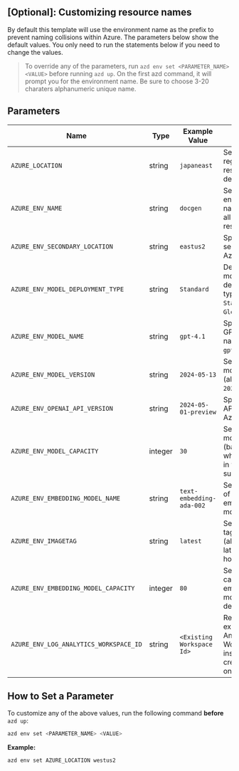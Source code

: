 ## [Optional]: Customizing resource names 

By default this template will use the environment name as the prefix to prevent naming collisions within Azure. The parameters below show the default values. You only need to run the statements below if you need to change the values. 


> To override any of the parameters, run `azd env set <PARAMETER_NAME> <VALUE>` before running `azd up`. On the first azd command, it will prompt you for the environment name. Be sure to choose 3-20 charaters alphanumeric unique name. 

## Parameters

| Name                                   | Type    | Example Value                | Purpose                                                                       |
| -------------------------------------- | ------- | ---------------------------- | ----------------------------------------------------------------------------- |
| `AZURE_LOCATION`                       | string  | `japaneast` | Sets the Azure region for resource deployment.                                |
| `AZURE_ENV_NAME`                       | string  | `docgen`                   | Sets the environment name prefix for all Azure resources.                     |
| `AZURE_ENV_SECONDARY_LOCATION`         | string  | `eastus2`                  | Specifies a secondary Azure region.                                           |
| `AZURE_ENV_MODEL_DEPLOYMENT_TYPE`      | string  | `Standard`                 | Defines the model deployment type (allowed: `Standard`, `GlobalStandard`).    |
| `AZURE_ENV_MODEL_NAME`                 | string  | `gpt-4.1`                   | Specifies the GPT model name (allowed: `gpt-4.1`).                    |
| `AZURE_ENV_MODEL_VERSION`                 | string  | `2024-05-13`                   | Set the Azure model version (allowed values: `2024-08-06`).                    |
| `AZURE_ENV_OPENAI_API_VERSION`                 | string  | `2024-05-01-preview`                   | Specifies the API version for Azure OpenAI.                    |
| `AZURE_ENV_MODEL_CAPACITY`             | integer | `30`                         | Sets the GPT model capacity (based on what's available in your subscription). |
| `AZURE_ENV_EMBEDDING_MODEL_NAME`       | string  | `text-embedding-ada-002`   | Sets the name of the embedding model to use.                                  |
| `AZURE_ENV_IMAGETAG`       | string  | `latest`   | Set the Image tag Like (allowed values: latest, dev, hotfix)                                   |
| `AZURE_ENV_EMBEDDING_MODEL_CAPACITY`   | integer | `80`                         | Sets the capacity for the embedding model deployment.                         |
| `AZURE_ENV_LOG_ANALYTICS_WORKSPACE_ID` | string  | `<Existing Workspace Id>`  | Reuses an existing Log Analytics Workspace instead of creating a new one.     |



## How to Set a Parameter


To customize any of the above values, run the following command **before** `azd up`:

```bash
azd env set <PARAMETER_NAME> <VALUE>
```

**Example:**

```bash
azd env set AZURE_LOCATION westus2
```